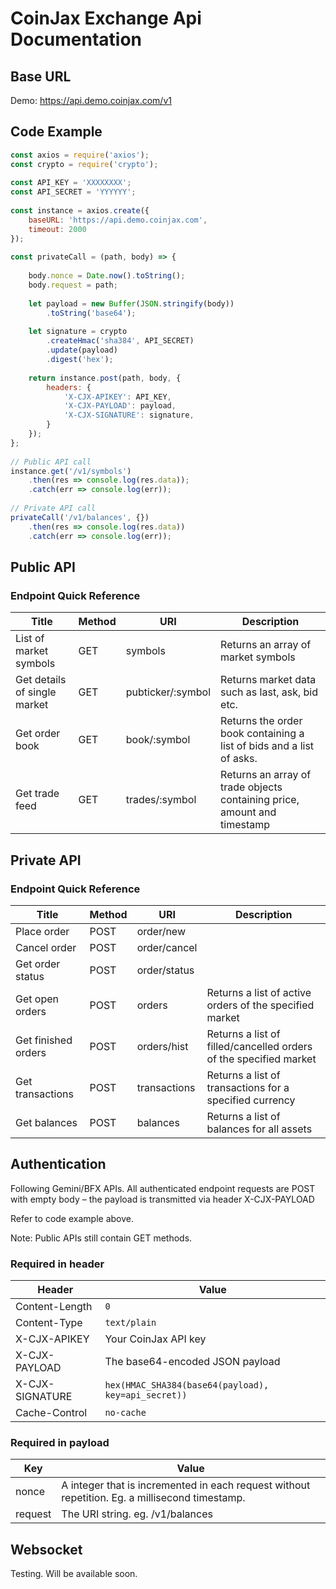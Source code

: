 # CoinJax Exchange Api Documentation

## Base URL

Demo: https://api.demo.coinjax.com/v1

## Code Example

```javascript
const axios = require('axios');
const crypto = require('crypto');
 
const API_KEY = 'XXXXXXXX';
const API_SECRET = 'YYYYYY';
 
const instance = axios.create({
    baseURL: 'https://api.demo.coinjax.com',
    timeout: 2000
});
 
const privateCall = (path, body) => {
 
    body.nonce = Date.now().toString();
    body.request = path;
 
    let payload = new Buffer(JSON.stringify(body))
        .toString('base64');
 
    let signature = crypto
        .createHmac('sha384', API_SECRET)
        .update(payload)
        .digest('hex');
 
    return instance.post(path, body, {
        headers: {
            'X-CJX-APIKEY': API_KEY,
            'X-CJX-PAYLOAD': payload,
            'X-CJX-SIGNATURE': signature,
        }
    });
};
 
// Public API call
instance.get('/v1/symbols')
    .then(res => console.log(res.data));
    .catch(err => console.log(err));
 
// Private API call
privateCall('/v1/balances', {})
    .then(res => console.log(res.data))
    .catch(err => console.log(err));
```

## Public API

### Endpoint Quick Reference

| Title                        | Method | URI               | Description |
|------------------------------|--------|-------------------|-------------|
| List of market symbols       | GET    | symbols           | Returns an array of market symbols |
| Get details of single market | GET    | pubticker/:symbol | Returns market data such as last, ask, bid etc. |
| Get order book               | GET    | book/:symbol      | Returns the order book containing a list of bids and a list of asks. |
| Get trade feed               | GET    | trades/:symbol    | Returns an array of trade objects containing price, amount and timestamp |

## Private API

### Endpoint Quick Reference

| Title                        | Method | URI               | Description |
|------------------------------|--------|-------------------|-------------|
| Place order | POST   | order/new | |
| Cancel order | POST   | order/cancel | |
| Get order status | POST   | order/status | |
| Get open orders | POST   | orders | Returns a list of active orders of the specified market |
| Get finished orders | POST   | orders/hist | Returns a list of filled/cancelled orders of the specified market |
| Get transactions | POST   | transactions | Returns a list of transactions for a specified currency |
| Get balances | POST   | balances | Returns a list of balances for all assets |

## Authentication

Following Gemini/BFX APIs. All authenticated endpoint requests are POST with empty body – the payload is transmitted via header X-CJX-PAYLOAD

Refer to code example above.

Note: Public APIs still contain GET methods.

### Required in header

| Header | Value |
|--------|-------|
| Content-Length | `0` |
| Content-Type | `text/plain` |
| X-CJX-APIKEY | Your CoinJax API key |
| X-CJX-PAYLOAD | The base64-encoded JSON payload |
| X-CJX-SIGNATURE | `hex(HMAC_SHA384(base64(payload), key=api_secret))` |
| Cache-Control | `no-cache` |

### Required in payload

| Key | Value |
|--------|-------|
| nonce | A integer that is incremented in each request without repetition. Eg. a millisecond timestamp. |
| request | The URI string. eg. /v1/balances |

## Websocket

Testing. Will be available soon.